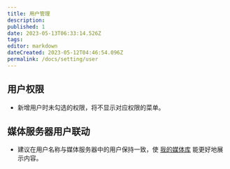 ```yaml
---
title: 用户管理
description:
published: 1
date: 2023-05-13T06:33:14.526Z
tags:
editor: markdown
dateCreated: 2023-05-12T04:46:54.096Z
permalink: /docs/setting/user
---
```


## 用户权限

- 新增用户时未勾选的权限，将不显示对应权限的菜单。

## 媒体服务器用户联动

- 建议在用户名称与媒体服务器中的用户保持一致，使 [我的媒体库](/我的媒体库) 能更好地展示内容。
